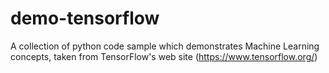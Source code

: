 # demo-tensorflow
A collection of python code sample which demonstrates Machine Learning concepts, taken from TensorFlow's web site (https://www.tensorflow.org/)
